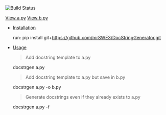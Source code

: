 ![Build Status](https://img.shields.io/github/workflow/status/username/repository/CI)

[View a.py](https://github.com/mrSWE3/DocStringGenerator/example/a.py)
[View b.py](https://github.com/mrSWE3/DocStringGenerator/example/b.py)


- [Installation](#installation)

    run: pip install git+https://github.com/mrSWE3/DocStringGenerator.git
- [Usage](#usage)

    >Add docstring template to a.py 
    
    docstrgen a.py  

    >Add docstring template to a.py but save in b.py

    docstrgen a.py -o b.py

    >Generate docstrings even if they already exists to a.py

    docstrgen a.py -f
    